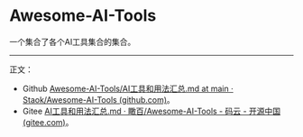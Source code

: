 # Awesome-AI-Tools
一个集合了各个AI工具集合的集合。

------

正文：

- Github [Awesome-AI-Tools/AI工具和用法汇总.md at main · Staok/Awesome-AI-Tools (github.com)](https://github.com/Staok/Awesome-AI-Tools/blob/main/AI工具和用法汇总.md)。
- Gitee [AI工具和用法汇总.md · 瞰百/Awesome-AI-Tools - 码云 - 开源中国 (gitee.com)](https://gitee.com/staok/Awesome-AI-Tools/blob/main/AI工具和用法汇总.md)。
